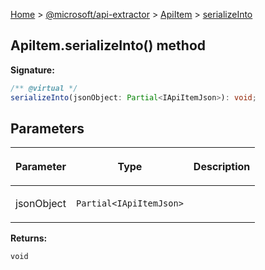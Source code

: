 [Home](./index) &gt; [@microsoft/api-extractor](./api-extractor.md) &gt; [ApiItem](./api-extractor.apiitem.md) &gt; [serializeInto](./api-extractor.apiitem.serializeinto.md)

## ApiItem.serializeInto() method


<b>Signature:</b>

```typescript
/** @virtual */
serializeInto(jsonObject: Partial<IApiItemJson>): void;
```

## Parameters

|  <p>Parameter</p> | <p>Type</p> | <p>Description</p> |
|  --- | --- | --- |
|  <p>jsonObject</p> | <p>`Partial<IApiItemJson>`</p> |  |

<b>Returns:</b>

`void`

